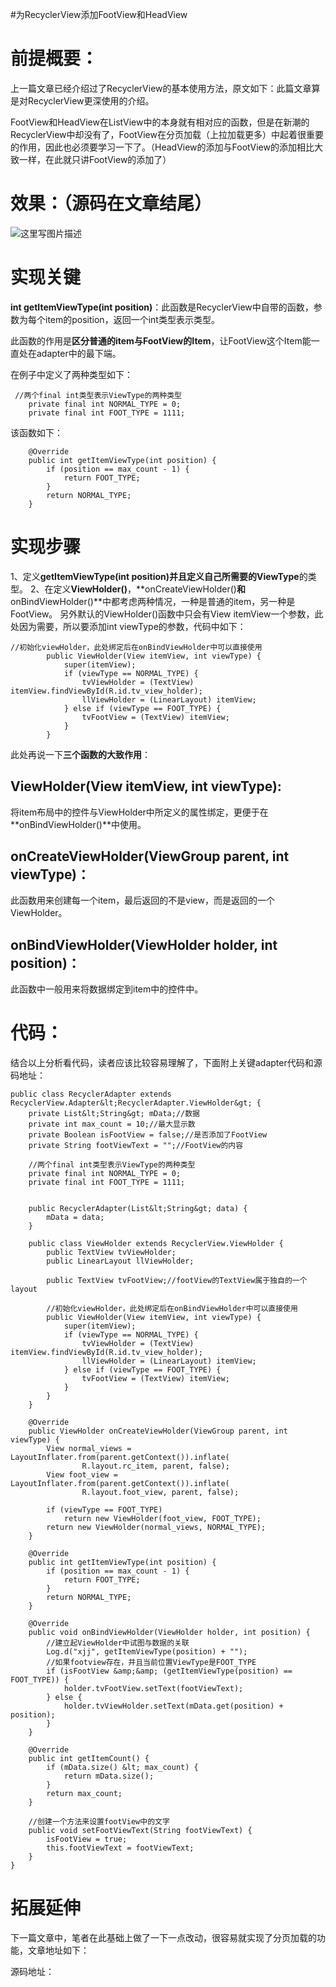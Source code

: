 #为RecyclerView添加FootView和HeadView
# 前提概要：

上一篇文章已经介绍过了RecyclerView的基本使用方法，原文如下：此篇文章算是对RecyclerView更深使用的介绍。

FootView和HeadView在ListView中的本身就有相对应的函数，但是在新潮的RecyclerView中却没有了，FootView在分页加载（上拉加载更多）中起着很重要的作用，因此也必须要学习一下了。（HeadView的添加与FootView的添加相比大致一样，在此就只讲FootView的添加了）

# 效果：（源码在文章结尾）

<img src="https://raw.githubusercontent.com/Double2hao/xujiajia_blog/main/img/16209911384330.png " alt="这里写图片描述">

# 实现关键

**int getItemViewType(int position)**：此函数是RecyclerView中自带的函数，参数为每个item的position，返回一个int类型表示类型。

此函数的作用是**区分普通的item与FootView的Item**，让FootView这个Item能一直处在adapter中的最下端。

在例子中定义了两种类型如下：

```
 //两个final int类型表示ViewType的两种类型
    private final int NORMAL_TYPE = 0;
    private final int FOOT_TYPE = 1111;

```

该函数如下：

```
    @Override
    public int getItemViewType(int position) {
        if (position == max_count - 1) {
            return FOOT_TYPE;
        }
        return NORMAL_TYPE;
    }

```

# 实现步骤

1、定义**getItemViewType(int position)<strong>并且定义自己所需要的**ViewType</strong>的类型。 2、在定义**ViewHolder()**，**onCreateViewHolder()**和**onBindViewHolder()**中都考虑两种情况，一种是普通的item，另一种是FootView。 另外默认的ViewHolder()函数中只会有View itemView一个参数，此处因为需要，所以要添加int viewType的参数，代码中如下：

```
//初始化viewHolder，此处绑定后在onBindViewHolder中可以直接使用
        public ViewHolder(View itemView, int viewType) {
            super(itemView);
            if (viewType == NORMAL_TYPE) {
                tvViewHolder = (TextView) itemView.findViewById(R.id.tv_view_holder);
                llViewHolder = (LinearLayout) itemView;
            } else if (viewType == FOOT_TYPE) {
                tvFootView = (TextView) itemView;
            }
        }

```

此处再说一下**三个函数的大致作用**：

## ViewHolder(View itemView, int viewType):

将item布局中的控件与ViewHolder中所定义的属性绑定，更便于在**onBindViewHolder()**中使用。

## onCreateViewHolder(ViewGroup parent, int viewType)：

此函数用来创建每一个item，最后返回的不是view，而是返回的一个ViewHolder。

## onBindViewHolder(ViewHolder holder, int position)：

此函数中一般用来将数据绑定到item中的控件中。

# 代码：

结合以上分析看代码，读者应该比较容易理解了，下面附上关键adapter代码和源码地址：

```
public class RecyclerAdapter extends RecyclerView.Adapter&lt;RecyclerAdapter.ViewHolder&gt; {
    private List&lt;String&gt; mData;//数据
    private int max_count = 10;//最大显示数
    private Boolean isFootView = false;//是否添加了FootView
    private String footViewText = "";//FootView的内容

    //两个final int类型表示ViewType的两种类型
    private final int NORMAL_TYPE = 0;
    private final int FOOT_TYPE = 1111;


    public RecyclerAdapter(List&lt;String&gt; data) {
        mData = data;
    }

    public class ViewHolder extends RecyclerView.ViewHolder {
        public TextView tvViewHolder;
        public LinearLayout llViewHolder;

        public TextView tvFootView;//footView的TextView属于独自的一个layout

        //初始化viewHolder，此处绑定后在onBindViewHolder中可以直接使用
        public ViewHolder(View itemView, int viewType) {
            super(itemView);
            if (viewType == NORMAL_TYPE) {
                tvViewHolder = (TextView) itemView.findViewById(R.id.tv_view_holder);
                llViewHolder = (LinearLayout) itemView;
            } else if (viewType == FOOT_TYPE) {
                tvFootView = (TextView) itemView;
            }
        }
    }

    @Override
    public ViewHolder onCreateViewHolder(ViewGroup parent, int viewType) {
        View normal_views = LayoutInflater.from(parent.getContext()).inflate(
                R.layout.rc_item, parent, false);
        View foot_view = LayoutInflater.from(parent.getContext()).inflate(
                R.layout.foot_view, parent, false);

        if (viewType == FOOT_TYPE)
            return new ViewHolder(foot_view, FOOT_TYPE);
        return new ViewHolder(normal_views, NORMAL_TYPE);
    }

    @Override
    public int getItemViewType(int position) {
        if (position == max_count - 1) {
            return FOOT_TYPE;
        }
        return NORMAL_TYPE;
    }

    @Override
    public void onBindViewHolder(ViewHolder holder, int position) {
        //建立起ViewHolder中试图与数据的关联
        Log.d("xjj", getItemViewType(position) + "");
        //如果footview存在，并且当前位置ViewType是FOOT_TYPE
        if (isFootView &amp;&amp; (getItemViewType(position) == FOOT_TYPE)) {
            holder.tvFootView.setText(footViewText);
        } else {
            holder.tvViewHolder.setText(mData.get(position) + position);
        }
    }

    @Override
    public int getItemCount() {
        if (mData.size() &lt; max_count) {
            return mData.size();
        }
        return max_count;
    }

    //创建一个方法来设置footView中的文字
    public void setFootViewText(String footViewText) {
        isFootView = true;
        this.footViewText = footViewText;
    }
}

```

# 拓展延伸

下一篇文章中，笔者在此基础上做了一下一点改动，很容易就实现了分页加载的功能，文章地址如下： 

源码地址：
